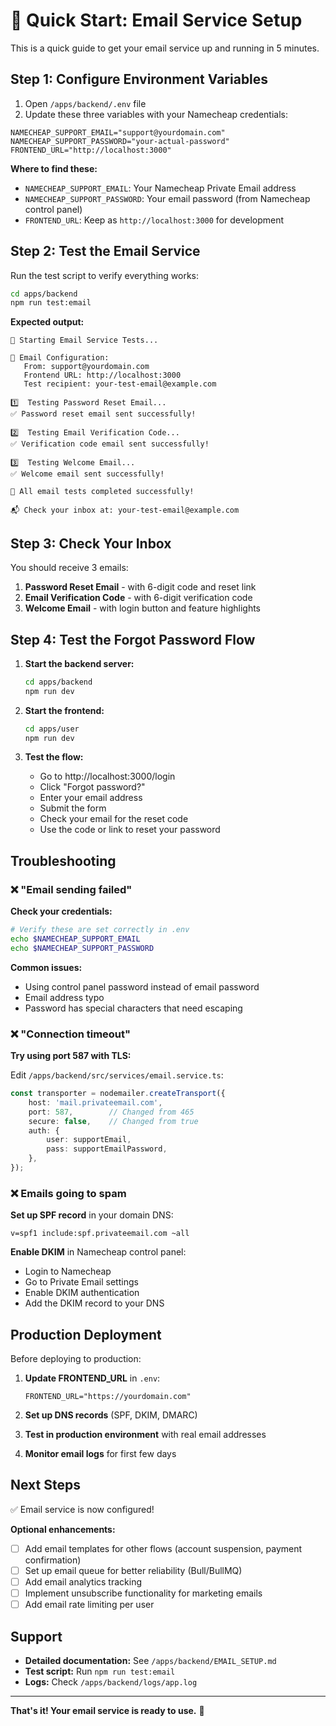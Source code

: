 # 🚀 Quick Start: Email Service Setup

This is a quick guide to get your email service up and running in 5 minutes.

## Step 1: Configure Environment Variables

1. Open `/apps/backend/.env` file
2. Update these three variables with your Namecheap credentials:

```env
NAMECHEAP_SUPPORT_EMAIL="support@yourdomain.com"
NAMECHEAP_SUPPORT_PASSWORD="your-actual-password"
FRONTEND_URL="http://localhost:3000"
```

**Where to find these:**
- `NAMECHEAP_SUPPORT_EMAIL`: Your Namecheap Private Email address
- `NAMECHEAP_SUPPORT_PASSWORD`: Your email password (from Namecheap control panel)
- `FRONTEND_URL`: Keep as `http://localhost:3000` for development

## Step 2: Test the Email Service

Run the test script to verify everything works:

```bash
cd apps/backend
npm run test:email
```

**Expected output:**
```
🧪 Starting Email Service Tests...

📧 Email Configuration:
   From: support@yourdomain.com
   Frontend URL: http://localhost:3000
   Test recipient: your-test-email@example.com

1️⃣  Testing Password Reset Email...
✅ Password reset email sent successfully!

2️⃣  Testing Email Verification Code...
✅ Verification code email sent successfully!

3️⃣  Testing Welcome Email...
✅ Welcome email sent successfully!

🎉 All email tests completed successfully!

📬 Check your inbox at: your-test-email@example.com
```

## Step 3: Check Your Inbox

You should receive 3 emails:
1. **Password Reset Email** - with 6-digit code and reset link
2. **Email Verification Code** - with 6-digit verification code
3. **Welcome Email** - with login button and feature highlights

## Step 4: Test the Forgot Password Flow

1. **Start the backend server:**
   ```bash
   cd apps/backend
   npm run dev
   ```

2. **Start the frontend:**
   ```bash
   cd apps/user
   npm run dev
   ```

3. **Test the flow:**
   - Go to http://localhost:3000/login
   - Click "Forgot password?"
   - Enter your email address
   - Submit the form
   - Check your email for the reset code
   - Use the code or link to reset your password

## Troubleshooting

### ❌ "Email sending failed"

**Check your credentials:**
```bash
# Verify these are set correctly in .env
echo $NAMECHEAP_SUPPORT_EMAIL
echo $NAMECHEAP_SUPPORT_PASSWORD
```

**Common issues:**
- Using control panel password instead of email password
- Email address typo
- Password has special characters that need escaping

### ❌ "Connection timeout"

**Try using port 587 with TLS:**

Edit `/apps/backend/src/services/email.service.ts`:
```typescript
const transporter = nodemailer.createTransport({
    host: 'mail.privateemail.com',
    port: 587,        // Changed from 465
    secure: false,    // Changed from true
    auth: {
        user: supportEmail,
        pass: supportEmailPassword,
    },
});
```

### ❌ Emails going to spam

**Set up SPF record** in your domain DNS:
```
v=spf1 include:spf.privateemail.com ~all
```

**Enable DKIM** in Namecheap control panel:
- Login to Namecheap
- Go to Private Email settings
- Enable DKIM authentication
- Add the DKIM record to your DNS

## Production Deployment

Before deploying to production:

1. **Update FRONTEND_URL** in `.env`:
   ```env
   FRONTEND_URL="https://yourdomain.com"
   ```

2. **Set up DNS records** (SPF, DKIM, DMARC)

3. **Test in production environment** with real email addresses

4. **Monitor email logs** for first few days

## Next Steps

✅ Email service is now configured!

**Optional enhancements:**
- [ ] Add email templates for other flows (account suspension, payment confirmation)
- [ ] Set up email queue for better reliability (Bull/BullMQ)
- [ ] Add email analytics tracking
- [ ] Implement unsubscribe functionality for marketing emails
- [ ] Add email rate limiting per user

## Support

- **Detailed documentation:** See `/apps/backend/EMAIL_SETUP.md`
- **Test script:** Run `npm run test:email`
- **Logs:** Check `/apps/backend/logs/app.log`

---

**That's it! Your email service is ready to use.** 🎉
